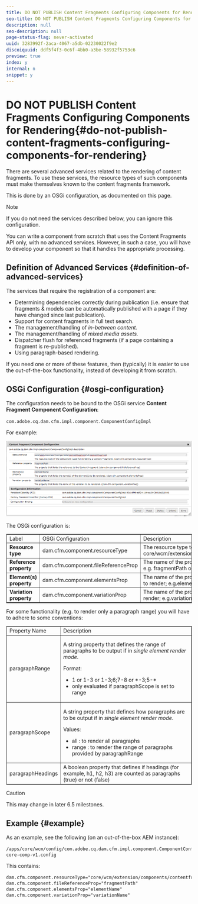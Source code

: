 ```yaml
---
title: DO NOT PUBLISH Content Fragments Configuring Components for Rendering
seo-title: DO NOT PUBLISH Content Fragments Configuring Components for Rendering
description: null
seo-description: null
page-status-flag: never-activated
uuid: 3283992f-2aca-4067-a5db-02230022f9e2
discoiquuid: ddf5f4f3-0c6f-4bb0-a3be-58932f5753c6
preview: true
index: y
internal: n
snippet: y
---
```


# DO NOT PUBLISH Content Fragments Configuring Components for Rendering{#do-not-publish-content-fragments-configuring-components-for-rendering}

<!--
Comment Type: remark
Last Modified By: Alison Heimoz (aheimoz)
Last Modified Date: 2018-11-27T00:23:05.967-0500
<p>6.5</p>
-->

<!--
Comment Type: remark
Last Modified By: Alison Heimoz (aheimoz)
Last Modified Date: 2018-10-30T09:58:04.583-0400
<p>THIS PAGE IS WRITTEN FOR 6.5 M1 - DO NOT PUBLISH FOR 6.4<br /> </p>
-->

<!--
Comment Type: remark
Last Modified By: Alison Heimoz (aheimoz)
Last Modified Date: 2018-07-13T04:16:28.869-0400
<p>see https://wiki.corp.adobe.com/display/~sgrimm/Configuring+components+for+rendering</p>
-->

There are several advanced services related to the rendering of content fragments. To use these services, the resource types of such components must make themselves known to the content fragments framework.

This is done by an OSGi configuration, as documented on this page.

>[!NOTE]
>
>If you do not need the services described below, you can ignore this configuration.
>
>You can write a component from scratch that uses the Content Fragments API only, with no advanced services. However, in such a case, you will have to develop your component so that it handles the appropriate processing.

## Definition of Advanced Services {#definition-of-advanced-services}

The services that require the registration of a component are:

* Determining dependencies correctly during publication (i.e. ensure that fragments & models can be automatically published with a page if they have changed since last publication).
* Support for content fragments in full text search.
* The management/handling of *in-between content.*
* The management/handling of *mixed media assets.*
* Dispatcher flush for referenced fragments (if a page containing a fragment is re-published).
* Using paragraph-based rendering.

If you need one or more of these features, then (typically) it is easier to use the out-of-the-box functionality, instead of developing it from scratch.

## OSGi Configuration {#osgi-configuration}

<!--
Comment Type: remark
Last Modified By: Alison Heimoz (aheimoz)
Last Modified Date: 2018-07-26T09:56:08.081-0400
<p>A link to the OSGi configuration page would be good....once we know where this page will be located (and whether there will be any other 6.5 pages available).</p>
-->

The configuration needs to be bound to the OSGi service **Content Fragment Component Configuration**:

`com.adobe.cq.dam.cfm.impl.component.ComponentConfigImpl`

For example:

![](assets/CFM-01.png)

The OSGi configuration is:

<table border="1" cellpadding="1" cellspacing="0" width="100%"> 
 <tbody> 
  <tr> 
   <td>Label</td> 
   <td>OSGi Configuration<br /> </td> 
   <td>Description</td> 
  </tr> 
  <tr> 
   <td><strong>Resource type</strong></td> 
   <td><span class="code">dam.cfm.component.resourceType</span></td> 
   <td>The resource type to register; e.g. <span class="code">core/wcm/extension/components/contentfragment/v1/contentfragment</span></td> 
  </tr> 
  <tr> 
   <td><strong>Reference property</strong></td> 
   <td><span class="code">dam.cfm.component.fileReferenceProp</span></td> 
   <td>The name of the property that contains the reference to the fragment; e.g. <span class="code">fragmentPath</span> or <span class="code">fileReference</span></td> 
  </tr> 
  <tr> 
   <td><strong>Element(s) property</strong></td> 
   <td><span class="code">dam.cfm.component.elementsProp</span></td> 
   <td>The name of the property that contains the name(s) of the element(s) to render; e.g.<span class="code">elementName</span></td> 
  </tr> 
  <tr> 
   <td><strong>Variation property</strong><br /> </td> 
   <td><span class="code">dam.cfm.component.variationProp</span></td> 
   <td>The name of the property that contains the name of the variation to render; e.g.<span class="code">variationName</span></td> 
  </tr> 
 </tbody> 
</table>

For some functionality (e.g. to render only a paragraph range) you will have to adhere to some conventions:

<table border="1" cellpadding="1" cellspacing="0" width="100%"> 
 <tbody> 
  <tr> 
   <td>Property Name</td> 
   <td>Description</td> 
  </tr> 
  <tr> 
   <td><span class="code">paragraphRange</span></td> 
   <td><p>A string property that defines the range of paragraphs to be output if in <em>single element render mode</em>.</p> <p>Format:</p> 
    <ul> 
     <li><span class="code">1</span> or <span class="code">1-3</span> or <span class="code">1-3;6;7-8</span> or <span class="code">*-3;5-*</span></li> 
     <li>only evaluated if <span class="code">paragraphScope</span> is set to <span class="code">range</span></li> 
    </ul> </td> 
  </tr> 
  <tr> 
   <td><span class="code">paragraphScope</span></td> 
   <td><p>A string property that defines how paragraphs are to be output if in <em>single element render mode</em>.</p> <p>Values:</p> 
    <ul> 
     <li><span class="code">all</span> : to render all paragraphs</li> 
     <li><span class="code">range</span> : to render the range of paragraphs provided by <span class="code">paragraphRange</span></li> 
    </ul> </td> 
  </tr> 
  <tr> 
   <td><span class="code">paragraphHeadings</span></td> 
   <td>A boolean property that defines if headings (for example, <span class="code">h1</span>, <span class="code">h2</span>, <span class="code">h3</span>) are counted as paragraphs (<span class="code">true</span>) or not (<span class="code">false</span>)</td> 
  </tr> 
 </tbody> 
</table>

>[!CAUTION]
>
>This may change in later 6.5 milestones.

## Example {#example}

As an example, see the following (on an out-of-the-box AEM instance):

```
/apps/core/wcm/config/com.adobe.cq.dam.cfm.impl.component.ComponentConfigImpl-core-comp-v1.config  
```

This contains:

<!--
Comment Type: remark
Last Modified By: Alison Heimoz (aheimoz)
Last Modified Date: 2018-07-26T09:58:41.062-0400
<p>is a direct copy of file contents from the repository, so is it liable to change (often)....otherwise a reference/link might be safer?</p>
-->

```
dam.cfm.component.resourceType="core/wcm/extension/components/contentfragment/v1/contentfragment"
dam.cfm.component.fileReferenceProp="fragmentPath"
dam.cfm.component.elementsProp="elementName"
dam.cfm.component.variationProp="variationName"
```

